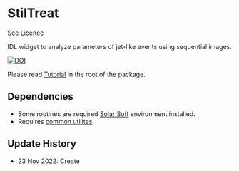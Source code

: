 # StilTreat

See [Licence](https://github.com/Alexey-Stupishin/StilTreat/blob/main/LICENSE)

IDL widget to analyze parameters of jet-like events using sequential images. 

<!--- [![DOI](https://zenodo.org/badge/569785393.svg)](https://zenodo.org/badge/latestdoi/569785393) --->
[![DOI](https://zenodo.org/badge/7362757.svg)](https://zenodo.org/badge/latestdoi/7362757)
<!--- [doi:10.5281/zenodo.7362757](https://zenodo.org/record/7362757) --->

Please read [Tutorial](https://github.com/Alexey-Stupishin/StilTreat/blob/main/SlitTreat%20Tutorial.pdf) in the root of the package.

## Dependencies
* Some routines are required [Solar Soft](https://www.lmsal.com/solarsoft/ssw_packages_info.html) environment installed.
* Requires [common utilites](https://github.com/Alexey-Stupishin/AS-IDL-Library).

## Update History
* 23 Nov 2022: Create